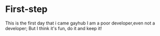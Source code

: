 # First-step
This is the first day that i came gayhub
I am a poor developer,even not a developer;
But I think it's fun,
                     do it and keep it!
